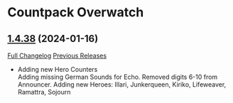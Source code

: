 # <DBM Media> Countpack Overwatch

## [1.4.38](https://github.com/DeadlyBossMods/DBM-CountPack-Overwatch/tree/1.4.38) (2024-01-16)
[Full Changelog](https://github.com/DeadlyBossMods/DBM-CountPack-Overwatch/compare/1.4.37...1.4.38) [Previous Releases](https://github.com/DeadlyBossMods/DBM-CountPack-Overwatch/releases)

- Adding new Hero Counters  
    Adding missing German Sounds for Echo. Removed digits 6-10 from Announcer. Adding new Heroes: Illari, Junkerqueen, Kiriko, Lifeweaver, Ramattra, Sojourn  
